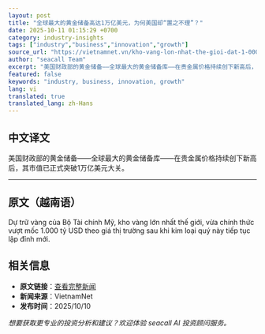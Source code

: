 ```yaml
---
layout: post
title: "全球最大的黄金储备高达1万亿美元，为何美国却“置之不理”？"
date: 2025-10-11 01:15:29 +0700
category: industry-insights
tags: ["industry","business","innovation","growth"]
source_url: "https://vietnamnet.vn/kho-vang-lon-nhat-the-gioi-dat-1-000-ty-usd-vi-sao-my-bo-quen-2448989.html"
author: "seacall Team"
excerpt: "美国财政部的黄金储备——全球最大的黄金储备库——在贵金属价格持续创下新高后，其市值已正式突破1万亿美元大关。..."
featured: false
keywords: "industry, business, innovation, growth"
lang: vi
translated: true
translated_lang: zh-Hans
---
```


## 中文译文

美国财政部的黄金储备——全球最大的黄金储备库——在贵金属价格持续创下新高后，其市值已正式突破1万亿美元大关。

---

## 原文（越南语）

Dự trữ vàng của Bộ Tài chính Mỹ, kho vàng lớn nhất thế giới, vừa chính thức vượt mốc 1.000 tỷ USD theo giá thị trường sau khi kim loại quý này tiếp tục lập đỉnh mới.

## 相关信息

- **原文链接**：[查看完整新闻](https://vietnamnet.vn/kho-vang-lon-nhat-the-gioi-dat-1-000-ty-usd-vi-sao-my-bo-quen-2448989.html)
- **新闻来源**：VietnamNet
- **发布时间**：2025/10/10

*想要获取更专业的投资分析和建议？欢迎体验 seacall AI 投资顾问服务。*